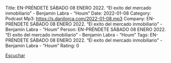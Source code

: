 Title: EN-PRÉNDETE SÁBADO 08 ENERO 2022.  “El exito del mercado inmobiliario” - Benjamin Labra - “Houm”
Date: 2022-01-08
Category: Podcast
Mp3: https://s.danilorca.com/2022-01-08.mp3
Company: EN-PRÉNDETE SÁBADO 08 ENERO 2022.  “El exito del mercado inmobiliario” - Benjamin Labra - “Houm”
Person: EN-PRÉNDETE SÁBADO 08 ENERO 2022.  “El exito del mercado inmobiliario” - Benjamin Labra - “Houm”
Tags: EN-PRÉNDETE SÁBADO 08 ENERO 2022.  “El exito del mercado inmobiliario” - Benjamin Labra - “Houm”
Rating: 0

<a href="https://s.danilorca.com/2022-01-08.mp3" type="audio/mpeg">
Escuchar
</a>
